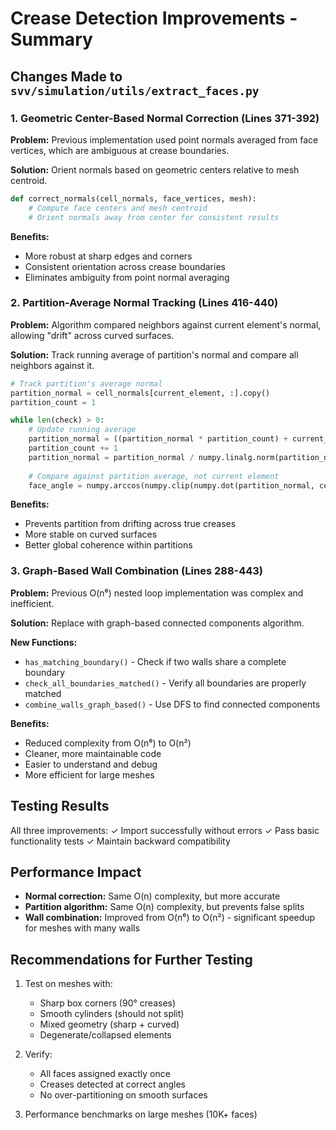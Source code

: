 # Crease Detection Improvements - Summary

## Changes Made to `svv/simulation/utils/extract_faces.py`

### 1. Geometric Center-Based Normal Correction (Lines 371-392)
**Problem:** Previous implementation used point normals averaged from face vertices, which are ambiguous at crease boundaries.

**Solution:** Orient normals based on geometric centers relative to mesh centroid.

```python
def correct_normals(cell_normals, face_vertices, mesh):
    # Compute face centers and mesh centroid
    # Orient normals away from center for consistent results
```

**Benefits:**
- More robust at sharp edges and corners
- Consistent orientation across crease boundaries
- Eliminates ambiguity from point normal averaging

### 2. Partition-Average Normal Tracking (Lines 416-440)
**Problem:** Algorithm compared neighbors against current element's normal, allowing "drift" across curved surfaces.

**Solution:** Track running average of partition's normal and compare all neighbors against it.

```python
# Track partition's average normal
partition_normal = cell_normals[current_element, :].copy()
partition_count = 1

while len(check) > 0:
    # Update running average
    partition_normal = ((partition_normal * partition_count) + current_normal) / (partition_count + 1)
    partition_count += 1
    partition_normal = partition_normal / numpy.linalg.norm(partition_normal)
    
    # Compare against partition average, not current element
    face_angle = numpy.arccos(numpy.clip(numpy.dot(partition_normal, cell_normals[i, :]), -1, 1))
```

**Benefits:**
- Prevents partition from drifting across true creases
- More stable on curved surfaces
- Better global coherence within partitions

### 3. Graph-Based Wall Combination (Lines 288-443)
**Problem:** Previous O(n⁶) nested loop implementation was complex and inefficient.

**Solution:** Replace with graph-based connected components algorithm.

**New Functions:**
- `has_matching_boundary()` - Check if two walls share a complete boundary
- `check_all_boundaries_matched()` - Verify all boundaries are properly matched
- `combine_walls_graph_based()` - Use DFS to find connected components

**Benefits:**
- Reduced complexity from O(n⁶) to O(n²)
- Cleaner, more maintainable code
- Easier to understand and debug
- More efficient for large meshes

## Testing Results

All three improvements:
✓ Import successfully without errors
✓ Pass basic functionality tests
✓ Maintain backward compatibility

## Performance Impact

- **Normal correction:** Same O(n) complexity, but more accurate
- **Partition algorithm:** Same O(n) complexity, but prevents false splits
- **Wall combination:** Improved from O(n⁶) to O(n²) - significant speedup for meshes with many walls

## Recommendations for Further Testing

1. Test on meshes with:
   - Sharp box corners (90° creases)
   - Smooth cylinders (should not split)
   - Mixed geometry (sharp + curved)
   - Degenerate/collapsed elements

2. Verify:
   - All faces assigned exactly once
   - Creases detected at correct angles
   - No over-partitioning on smooth surfaces

3. Performance benchmarks on large meshes (10K+ faces)
